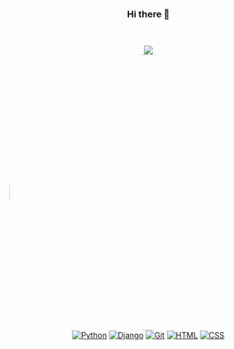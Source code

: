 <div align="center">

### Hi there 👋

<br>

[![](https://github-readme-stats.vercel.app/api/top-langs/?username=F4R4N&theme=ayu-mirage&layout=compact)](https://github.com/F4R4N/)
<br>
<a href="https://github.com/F4R4N/"><img style="width:600px;height:500px; border-radius: 50%;" src="https://wakatime.com/share/@faran/801d43d6-f331-480e-9262-be313e573dbe.png" /></a>
<br>
[![Python](https://img.shields.io/badge/Python-3776AB?style=for-the-badge&logo=python&logoColor=white)](https://github.com/F4R4N/)
[![Django](https://img.shields.io/badge/django-%23092E20.svg?&style=for-the-badge&logo=django&logoColor=white)](https://github.com/F4R4N/)
[![Git](https://img.shields.io/badge/Git-F05032?style=for-the-badge&logo=git&logoColor=white)](https://github.com/F4R4N/)
[![HTML](https://img.shields.io/badge/HTML5-E34F26?style=for-the-badge&logo=html5&logoColor=white)](https://github.com/F4R4N/)
[![CSS](https://img.shields.io/badge/CSS3-1572B6?style=for-the-badge&logo=css3&logoColor=white)](https://github.com/F4R4N/)
</div>
